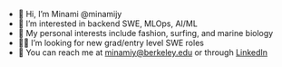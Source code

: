 - 👋 Hi, I’m Minami @minamijy
- 👀 I’m interested in backend SWE, MLOps, AI/ML
- 🌊 My personal interests include fashion, surfing, and marine biology
- 👩‍💻 I’m looking for new grad/entry level SWE roles
- 💌 You can reach me at minamiy@berkeley.edu or through [LinkedIn](https://www.linkedin.com/in/minami-y-4523281a3/)
